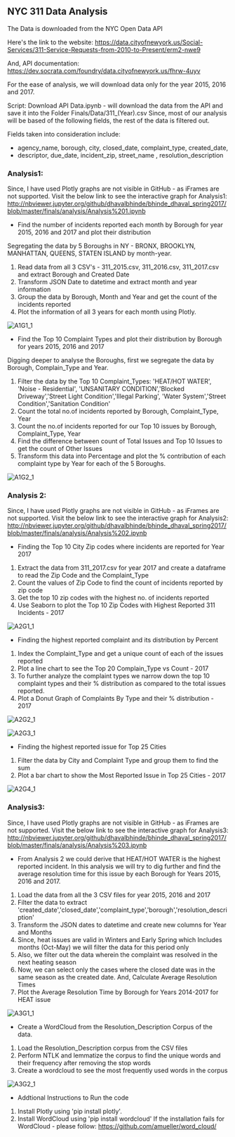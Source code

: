 
## NYC 311 Data Analysis

The Data is downloaded from the NYC Open Data API

Here's the link to the website: 
https://data.cityofnewyork.us/Social-Services/311-Service-Requests-from-2010-to-Present/erm2-nwe9

And, API documentation: 
https://dev.socrata.com/foundry/data.cityofnewyork.us/fhrw-4uyv

For the ease of analysis, we will download data only for the year 2015, 2016 and 2017.

Script: Download API Data.ipynb - will download the data from the API and save it into the Folder Finals/Data/311_(Year).csv
Since, most of our analysis will be based of the following fields, the rest of the data is filtered out.

Fields taken into consideration include: 
- agency_name, borough, city, closed_date, complaint_type, created_date, 
- descriptor, due_date, incident_zip, street_name , resolution_description


### Analysis1:

Since, I have used Plotly graphs are not visible in GitHub - as iFrames are not supported.
Visit the below link to see the interactive graph for Analysis1: http://nbviewer.jupyter.org/github/dhavalbhinde/bhinde_dhaval_spring2017/blob/master/finals/analysis/Analysis%201.ipynb

- Find the number of incidents reported each month by Borough for year 2015, 2016 and 2017 and plot their distribution    

Segregating the data by 5 Boroughs in NY - BRONX, BROOKLYN, MANHATTAN, QUEENS, STATEN ISLAND by month-year.
1. Read data from all 3 CSV's - 311_2015.csv, 311_2016.csv, 311_2017.csv and extract Borough and Created Date
2. Transform JSON Date to datetime and extract month and year information
3. Group the data by Borough, Month and Year and get the count of the incidents reported
4. Plot the information of all 3 years for each month using Plotly.

![A1G1_1](https://github.com/dhavalbhinde/bhinde_dhaval_spring2017/blob/master/finals/images/Analysis1_Graph1.png)

- Find the Top 10 Complaint Types and plot their distribution by Borough for years 2015, 2016 and 2017

Digging deeper to analyse the Boroughs, first we segregate the data by Borough, Complain_Type and Year.
1. Filter the data by the Top 10 Complaint_Types: 
 'HEAT/HOT WATER', 'Noise - Residential', 'UNSANITARY CONDITION','Blocked Driveway','Street Light Condition','Illegal Parking', 'Water   System','Street Condition','Sanitation Condition'
2. Count the total no.of incidents reported by Borough, Complaint_Type, Year
3. Count the no.of incidents reported for our Top 10 issues by Borough, Complaint_Type, Year
4. Find the difference between count of Total Issues and Top 10 Issues to get the count of Other Issues
5. Transform this data into Percentage and plot the % contribution of each complaint type by Year for each of the 5 Boroughs.

![A1G2_1](https://github.com/dhavalbhinde/bhinde_dhaval_spring2017/blob/master/finals/images/Analysis1_Graph2.png)

### Analysis 2:

Since, I have used Plotly graphs are not visible in GitHub - as iFrames are not supported.
Visit the below link to see the interactive graph for Analysis2: http://nbviewer.jupyter.org/github/dhavalbhinde/bhinde_dhaval_spring2017/blob/master/finals/analysis/Analysis%202.ipynb

- Finding the Top 10 City Zip codes where incidents are reported for Year 2017

1. Extract the data from 311_2017.csv for year 2017 and create a dataframe to read the Zip Code and the Complaint_Type
2. Count the values of Zip Code to find the count of incidents reported by zip code 
3. Get the top 10 zip codes with the highest no. of incidents reported 
4. Use Seaborn to plot the Top 10 Zip Codes with Highest Reported 311 Incidents - 2017

![A2G1_1](https://github.com/dhavalbhinde/bhinde_dhaval_spring2017/blob/master/finals/images/Analysis2_Graph1.png)

- Finding the highest reported complaint and its distribution by Percent

1. Index the Complaint_Type and get a unique count of each of the issues reported
2. Plot a line chart to see the Top 20 Complain_Type vs Count - 2017
3. To further analyze the complaint types we narrow down the top 10 complaint types and their % distribution as compared to the total issues reported.
4. Plot a Donut Graph of Complaints By Type and their % distribution - 2017

![A2G2_1](https://github.com/dhavalbhinde/bhinde_dhaval_spring2017/blob/master/finals/images/Analysis2_Graph2.png)

![A2G3_1](https://github.com/dhavalbhinde/bhinde_dhaval_spring2017/blob/master/finals/images/Analysis2_Graph3.png)

- Finding the highest reported issue for Top 25 Cities

1. Filter the data by City and Complaint Type and group them to find the sum 
2. Plot a bar chart to show the Most Reported Issue in Top 25 Cities - 2017

![A2G4_1](https://github.com/dhavalbhinde/bhinde_dhaval_spring2017/blob/master/finals/images/Analysis2_Graph4.png)

### Analysis3:

Since, I have used Plotly graphs are not visible in GitHub - as iFrames are not supported.
Visit the below link to see the interactive graph for Analysis3:
http://nbviewer.jupyter.org/github/dhavalbhinde/bhinde_dhaval_spring2017/blob/master/finals/analysis/Analysis%203.ipynb

- From Analysis 2 we could derive that HEAT/HOT WATER is the highest reported incident. In this analysis we will try to dig further and find the average resolution time for this issue by each Borough for Years 2015, 2016 and 2017.

1. Load the data from all the 3 CSV files for year 2015, 2016 and 2017
2. Filter the data to extract 'created_date','closed_date','complaint_type','borough','resolution_description'
3. Transform the JSON dates to datetime and create new columns for Year and Months
4. Since, heat issues are valid in Winters and Early Spring which Includes months (Oct-May) we will filter the data for this period only
5. Also, we filter out the data wherein the complaint was resolved in the next heating season
6. Now, we can select only the cases where the closed date was in the same season as the created date. 
 And, Calculate Average Resolution Times
7. Plot the Average Resolution Time by Borough for Years 2014-2017 for HEAT issue 

![A3G1_1](https://github.com/dhavalbhinde/bhinde_dhaval_spring2017/blob/master/finals/images/Analysis3_Graph1.png)

- Create a WordCloud from the Resolution_Description Corpus of the data.

1. Load the Resolution_Description corpus from the CSV files
2. Perform NTLK and lemmatize the corpus to find the unique words and their frequency after removing the stop words
3. Create a wordcloud to see the most frequently used words in the corpus 

![A3G2_1](https://github.com/dhavalbhinde/bhinde_dhaval_spring2017/blob/master/finals/images/Analysis3_Graph2.png)


- Addtional Instructions to Run the code
1. Install Plotly using 'pip install plotly'.
2. Install WordCloud using 'pip install wordcloud'
   If the installation fails for WordCloud - please follow: https://github.com/amueller/word_cloud/

